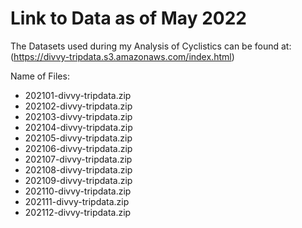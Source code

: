 # Link to Data as of May 2022
The Datasets used during my Analysis of Cyclistics can be found at: (https://divvy-tripdata.s3.amazonaws.com/index.html)

Name of Files: 
- 202101-divvy-tripdata.zip
- 202102-divvy-tripdata.zip
- 202103-divvy-tripdata.zip
- 202104-divvy-tripdata.zip
- 202105-divvy-tripdata.zip
- 202106-divvy-tripdata.zip
- 202107-divvy-tripdata.zip
- 202108-divvy-tripdata.zip
- 202109-divvy-tripdata.zip
- 202110-divvy-tripdata.zip
- 202111-divvy-tripdata.zip
- 202112-divvy-tripdata.zip
